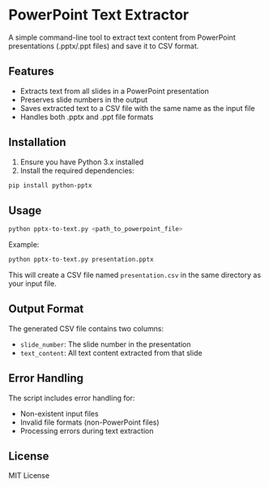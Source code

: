 # PowerPoint Text Extractor

A simple command-line tool to extract text content from PowerPoint presentations (.pptx/.ppt files) and save it to CSV format.

## Features

- Extracts text from all slides in a PowerPoint presentation
- Preserves slide numbers in the output
- Saves extracted text to a CSV file with the same name as the input file
- Handles both .pptx and .ppt file formats

## Installation

1. Ensure you have Python 3.x installed
2. Install the required dependencies:
```bash
pip install python-pptx
```

## Usage

```bash
python pptx-to-text.py <path_to_powerpoint_file>
```

Example:
```bash
python pptx-to-text.py presentation.pptx
```

This will create a CSV file named `presentation.csv` in the same directory as your input file.

## Output Format

The generated CSV file contains two columns:
- `slide_number`: The slide number in the presentation
- `text_content`: All text content extracted from that slide

## Error Handling

The script includes error handling for:
- Non-existent input files
- Invalid file formats (non-PowerPoint files)
- Processing errors during text extraction

## License

MIT License 